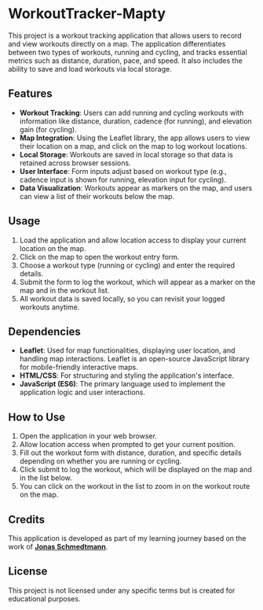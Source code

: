# WorkoutTracker-Mapty
This project is a workout tracking application that allows users to record and view workouts directly on a map. The application differentiates between two types of workouts, running and cycling, and tracks essential metrics such as distance, duration, pace, and speed. It also includes the ability to save and load workouts via local storage.

## Features

- **Workout Tracking**: Users can add running and cycling workouts with information like distance, duration, cadence (for running), and elevation gain (for cycling).
- **Map Integration**: Using the Leaflet library, the app allows users to view their location on a map, and click on the map to log workout locations.
- **Local Storage**: Workouts are saved in local storage so that data is retained across browser sessions.
- **User Interface**: Form inputs adjust based on workout type (e.g., cadence input is shown for running, elevation input for cycling).
- **Data Visualization**: Workouts appear as markers on the map, and users can view a list of their workouts below the map.

## Usage

1. Load the application and allow location access to display your current location on the map.
2. Click on the map to open the workout entry form.
3. Choose a workout type (running or cycling) and enter the required details.
4. Submit the form to log the workout, which will appear as a marker on the map and in the workout list.
5. All workout data is saved locally, so you can revisit your logged workouts anytime.

## Dependencies

- **Leaflet**: Used for map functionalities, displaying user location, and handling map interactions. Leaflet is an open-source JavaScript library for mobile-friendly interactive maps.
- **HTML/CSS**: For structuring and styling the application's interface.
- **JavaScript (ES6)**: The primary language used to implement the application logic and user interactions.

## How to Use

1. Open the application in your web browser.
2. Allow location access when prompted to get your current position.
3. Fill out the workout form with distance, duration, and specific details depending on whether you are running or cycling.
4. Click submit to log the workout, which will be displayed on the map and in the list below.
5. You can click on the workout in the list to zoom in on the workout route on the map.

## Credits

This application is developed as part of my learning journey based on the work of **[Jonas Schmedtmann](https://github.com/jonasschmedtmann)**.

## License

This project is not licensed under any specific terms but is created for educational purposes.
